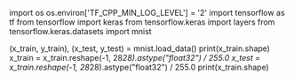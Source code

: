 
import os
os.environ['TF_CPP_MIN_LOG_LEVEL'] = '2'
import tensorflow as tf
from tensorflow import keras
from tensorflow.keras import layers
from tensorflow.keras.datasets import mnist

(x_train, y_train), (x_test, y_test) = mnist.load_data()
print(x_train.shape)
x_train = x_train.reshape(-1, 28*28).astype("float32") / 255.0
x_test = x_train.reshape(-1, 28*28).astype("float32") / 255.0
print(x_train.shape)

